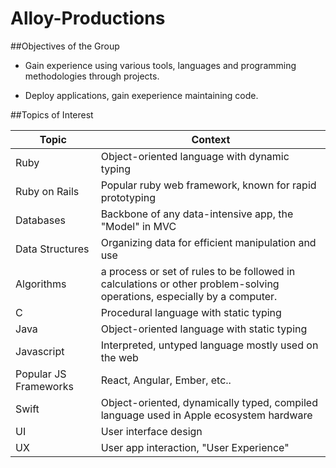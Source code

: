 # Alloy-Productions

##Objectives of the Group

* Gain experience using various tools, languages and programming methodologies through projects.

* Deploy applications, gain exeperience maintaining code.

##Topics of Interest

Topic | Context
--- | ---
Ruby | Object-oriented language with dynamic typing
Ruby on Rails | Popular ruby web framework, known for rapid prototyping
Databases | Backbone of any data-intensive app, the "Model" in MVC
Data Structures | Organizing data for efficient manipulation and use 
Algorithms | a process or set of rules to be followed in calculations or other problem-solving operations, especially by a computer.
C | Procedural language with static typing
Java | Object-oriented language with static typing
Javascript | Interpreted, untyped language mostly used on the web
Popular JS Frameworks | React, Angular, Ember, etc..
Swift | Object-oriented, dynamically typed, compiled language used in Apple ecosystem hardware
UI | User interface design
UX | User app interaction, "User Experience"
